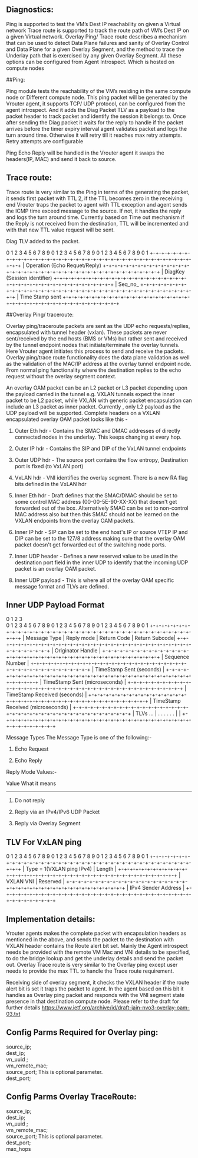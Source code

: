 ## Diagnostics:

Ping is supported to test the VM’s  Dest IP reachability on given a Virtual network 
Trace route is supported to track the route path of VM’s Dest IP on a given Virtual network. 
Overlay Ping/ Trace route describes a mechanism that can be used to detect Data Plane failures and sanity of Overlay Control and Data Plane for a given Overlay Segment, and the method to trace the Underlay path that is exercised by any given Overlay Segment. 
 All these options can be configured from Agent Introspect. Which is hosted on compute nodes 

##Ping: 

Ping module tests the reachability of the VM’s residing in the same compute node or Different compute node.  This ping packet will be generated by the Vrouter agent, it supports TCP/ UDP protocol, can be configured from the agent introspect.  And it adds the Diag Packet TLV as a payload to the packet header to track packet and identify the session it belongs to. Once after sending the Diag packet it waits for the reply to handle if the packet arrives before the timer expiry interval agent validates packet and logs the turn around time. Otherwise it will retry till it reaches max retry attempts. Retry attempts are configurable

Ping Echo Reply will be handled in the Vrouter agent it swaps the headers(IP, MAC) and send it back to source.

## Trace route:
Trace route is very similar to the Ping in terms of the generating the packet, it sends first packet with TTL 2, if the TTL becomes zero in the receiving end Vrouter traps the packet to agent with TTL exception and agent sends the ICMP time exceed message to the source.  If not, it handles the reply and logs the turn around time. Currently based on Time out mechanism if the Reply is not received from the destination, TTL will be incremented and with that new TTL value request will be sent.

Diag TLV added to the packet. 


0 1 2 3 4 5 6 7 8 9 0 1 2 3 4 5 6 7 8 9 0 1 2 3 4 5 6 7 8 9 0 1
+-+-+-+-+-+-+-+-+-+-+-+-+-+-+-+-+-+-+-+-+-+-+-+-+-+-+-+-+-+-+-+-+-+-+-+-+-+-+-+-+-+
|           Operation (Echo Requet/Reply)
+-+-+-+-+-+-+-+-+-+-+-+-+-+-+-+-+-+-+-+-+-+-+-+-+-+-+-+-+-+-+-+-+-+-+-+-+-+-+-+-+-+
|            DiagKey (Session identifier)
+-+-+-+-+-+-+-+-+-+-+-+-+-+-+-+-+-+-+-+-+-+-+-+-+-+-+-+-+-+-+-+-+-+-+-+-+-+-+-+-+-+
|             Seq_no_
+-+-+-+-+-+-+-+-+-+-+-+-+-+-+-+-+-+-+-+-+-+-+-+-+-+-+-+-+-+-+-+-+-+-+-+-+-+-+-+-+-+
|            Time  Stamp sent 
+-+-+-+-+-+-+-+-+-+-+-+-+-+-+-+-+-+-+-+-+-+-+-+-+-+-+-+-+-+-+-+-+-+-+-+-+-+-+-+-+-+

##Overlay Ping/ traceroute:

Overlay ping/traceroute packets are sent as the UDP echo requests/replies, encapsulated with tunnel header (vxlan). These packets are never sent/received by the end hosts (BMS or VMs) but rather sent and received by the tunnel endpoint nodes that initiate/terminate the overlay tunnels. Here Vrouter agent initiates this process to send and receive the packets.
Overlay ping/trace route functionality does the data plane validation as well as the validation of the MAC/IP address at the overlay tunnel endpoint node.  From normal ping functionality where the destination replies to the echo request without the overlay segment context.

An overlay OAM packet can be an L2 packet or L3 packet depending upon the payload carried in the tunnel e.g. VXLAN tunnels expect the inner packet to be L2 packet, while VXLAN with generic packet encapsulation can include an L3 packet as inner packet.
Currently , only L2 payload as the UDP payload will be supported. 
Complete headers on a VXLAN encapsulated overlay OAM packet looks like this -

1. Outer Eth hdr - Contains the SMAC and DMAC addresses of directly connected nodes in the underlay. This keeps  changing at every hop.

2. Outer IP hdr - Contains the SIP and DIP of the VxLAN tunnel endpoints

3. Outer UDP hdr - The source port contains the flow entropy, Destination port is fixed (to VxLAN port)

4. VxLAN hdr - VNI identifies the overlay segment. There is a new RA flag bits defined in the VxLAN hdr

5. Inner Eth hdr - Draft defines that the SMAC/DMAC should be set to some control MAC address (00-00-5E-90-XX-XX) that doesn't get forwarded out of the box. Alternatively SMAC can be set to non-control MAC address also but then this SMAC should not be learned on the VXLAN endpoints from the overlay OAM packets.

6. Inner IP hdr - SIP can be set to the end host's IP or source VTEP IP and DIP can be set to the 127/8 address making sure that the overlay OAM packet doesn't get forwarded out of the switching node ports.

7. Inner UDP header - Defines a new reserved value to be used in the destination port field in the inner UDP to identify that the incoming UDP packet is an overlay OAM packet.

8. Inner UDP payload - This is where all of the overlay OAM specific message format and TLVs are defined.



## Inner UDP Payload Format
 0                     1                     2                     3         
 0 1 2 3 4 5 6 7 8 9 0 1 2 3 4 5 6 7 8 9 0 1 2 3 4 5 6 7 8 9 0 1
+-+-+-+-+-+-+-+-+-+-+-+-+-+-+-+-+-+-+-+-+-+-+-+-+-+-+-+-+-+-+-+-+-+-+-+-+-+-+-+-+-+
| Message Type  | Reply mode    | Return Code   | Return Subcode|
+-+-+-+-+-+-+-+-+-+-+-+-+-+-+-+-+-+-+-+-+-+-+-+-+-+-+-+-+-+-+-+-+-+-+-+-+-+-+-+-+-+
| Originator Handle                                             |
+-+-+-+-+-+-+-+-+-+-+-+-+-+-+-+-+-+-+-+-+-+-+-+-+-+-+-+-+-+-+-+-+-+-+-+-+-+-+-+-+-+
| Sequence Number                                               |
+-+-+-+-+-+-+-+-+-+-+-+-+-+-+-+-+-+-+-+-+-+-+-+-+-+-+-+-+-+-+-+-+-+-+-+-+-+-+-+-+-+
| TimeStamp Sent (seconds)                                      |
+-+-+-+-+-+-+-+-+-+-+-+-+-+-+-+-+-+-+-+-+-+-+-+-+-+-+-+-+-+-+-+-+-+-+-+-+-+-+-+-+-+
| TimeStamp Sent (microseconds)                                 |
+-+-+-+-+-+-+-+-+-+-+-+-+-+-+-+-+-+-+-+-+-+-+-+-+-+-+-+-+-+-+-+-+-+-+-+-+-+-+-+-+-+
| TimeStamp Received (seconds)                                  |
+-+-+-+-+-+-+-+-+-+-+-+-+-+-+-+-+-+-+-+-+-+-+-+-+-+-+-+-+-+-+-+-+-+-+-+-+-+-+-+-+-+
| TimeStamp Received (microseconds)                             |
+-+-+-+-+-+-+-+-+-+-+-+-+-+-+-+-+-+-+-+-+-+-+-+-+-+-+-+-+-+-+-+-+-+-+-+-+-+-+-+-+-+
| TLVs ...                                                      |
.                                                               .
.                                                               .
.                                                               .
|                                                               |
+-+-+-+-+-+-+-+-+-+-+-+-+-+-+-+-+-+-+-+-+-+-+-+-+-+-+-+-+-+-+-+-+-+-+-+-+-+-+-+-+-+

Message Types
The Message Type is one of the following:-

1. Echo Request

2. Echo Reply


Reply Mode Values:-

Value What it means
----- ---------------------------------

1. Do not reply

2. Reply via an IPv4/IPv6 UDP Packet

3. Reply via Overlay Segment
 

## TLV For VxLAN ping


 0 1 2 3 4 5 6 7 8 9 0 1 2 3 4 5 6 7 8 9 0 1 2 3 4 5 6 7 8 9 0 1
+-+-+-+-+-+-+-+-+-+-+-+-+-+-+-+-+-+-+-+-+-+-+-+-+-+-+-+-+-+-+-+-+-+-+-+-+-+-+-+-+-+
| Type = 1(VXLAN ping IPv4)   | Length                          |
+-+-+-+-+-+-+-+-+-+-+-+-+-+-+-+-+-+-+-+-+-+-+-+-+-+-+-+-+-+-+-+-+-+-+-+-+-+-+-+-+-+
| VXLAN VNI                                      | Reserved     |
+-+-+-+-+-+-+-+-+-+-+-+-+-+-+-+-+-+-+-+-+-+-+-+-+-+-+-+-+-+-+-+-+-+-+-+-+-+-+-+-+-+
| IPv4 Sender Address                                           |
+-+-+-+-+-+-+-+-+-+-+-+-+-+-+-+-+-+-+-+-+-+-+-+-+-+-+-+-+-+-+-+-+-+-+-+-+-+-+-+-+-+

## Implementation details:

Vrouter agents makes the complete packet with encapsulation headers as mentioned in the above, and sends the packet to the destination with VXLAN header contains the Route alert bit set. Mainly the Agent introspect needs be provided with the remote VM Mac and VNI details to be specified, to do the bridge lookup and get the underlay details and send the packet out.  Overlay Trace route is very similar to the Overlay ping except user needs to provide the max TTL to handle the Trace route requirement. 

Receiving side of overlay segment, it checks the VXLAN header if the route alert bit is set it traps the packet to agent. In the agent based on this bit it handles as Overlay ping packet and responds with the VNI segment state presence in that destination compute node. Please refer to the draft for further details
https://www.ietf.org/archive/id/draft-jain-nvo3-overlay-oam-03.txt 

## Config Parms Required for Overlay ping:

source_ip;                                                        
dest_ip;                                                          
vn_uuid <uuid of Vxlan Network identifier>;                                                        
vm_remote_mac;  <remote VM mac where ping needs to get terminated>                                                  
source_port; This is optional parameter.                                                         
dest_port;                                                        

## Config Parms Overlay TraceRoute:
source_ip;                                                        
dest_ip;                                                          
vn_uuid <uuid of Vxlan Network identifier>;                                                        
vm_remote_mac;  <remote VM mac where ping needs to get terminated>                                                  
source_port; This is optional parameter.                                                         
dest_port;                                                        
max_hops <TTL to be provided>

